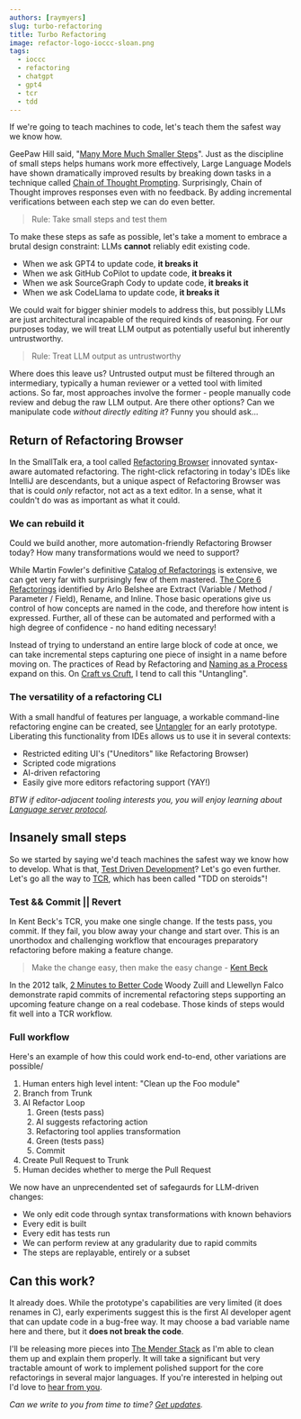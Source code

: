 ```yaml
---
authors: [raymyers]
slug: turbo-refactoring
title: Turbo Refactoring
image: refactor-logo-ioccc-sloan.png
tags:
  - ioccc
  - refactoring
  - chatgpt
  - gpt4
  - tcr
  - tdd
---
```


If we're going to teach machines to code, let's teach them the safest way we know how.

GeePaw Hill said, "[Many More Much Smaller Steps](https://www.geepawhill.org/2021/09/29/many-more-much-smaller-steps-first-sketch/)". Just as the discipline of small steps helps humans work more effectively, Large Language Models have shown dramatically improved results by breaking down tasks in a technique called [Chain of Thought Prompting](https://learnprompting.org/docs/intermediate/chain_of_thought). Surprisingly, Chain of Thought improves responses even with no feedback. By adding incremental verifications between each step we can do even better.

> Rule: Take small steps and test them

To make these steps as safe as possible, let's take a moment to embrace a brutal design constraint: LLMs **cannot** reliably edit existing code.

- When we ask GPT4 to update code, **it breaks it**
- When we ask GitHub CoPilot to update code, **it breaks it**
- When we ask SourceGraph Cody to update code, **it breaks it**
- When we ask CodeLlama to update code, **it breaks it**

We could wait for bigger shinier models to address this, but possibly LLMs are just architectural incapable of the required kinds of reasoning. For our purposes today, we will treat LLM output as potentially useful but inherently untrustworthy.

> Rule: Treat LLM output as untrustworthy

Where does this leave us? Untrusted output must be filtered through an intermediary, typically a human reviewer or a vetted tool with limited actions. So far, most approaches involve the former - people manually code review and debug the raw LLM output. Are there other options? Can we manipulate code *without directly editing it*? Funny you should ask...
## Return of Refactoring Browser

In the SmallTalk era, a tool called [Refactoring Browser](https://wiki.c2.com/?RefactoringBrowser) innovated syntax-aware automated refactoring. The right-click refactoring in today's IDEs like IntelliJ are descendants, but a unique aspect of Refactoring Browser was that is could *only* refactor, not act as a text editor. In a sense, what it couldn't do was as important as what it could.
### We can rebuild it

Could we build another, more automation-friendly Refactoring Browser today? How many transformations would we need to support?

While Martin Fowler's definitive [Catalog of Refactorings](https://refactoring.com/catalog/) is extensive, we can get very far with surprisingly few of them mastered. [The Core 6 Refactorings](https://arlobelshee.com/the-core-6-refactorings/) identified by Arlo Belshee are Extract (Variable / Method / Parameter / Field), Rename, and Inline. Those basic operations give us control of how concepts are named in the code, and therefore how intent is expressed. Further, all of these can be automated and performed with a high degree of confidence - no hand editing necessary!

Instead of trying to understand an entire large block of code at once, we can take incremental steps capturing one piece of insight in a name before moving on. The practices of Read by Refactoring and [Naming as a Process ](https://www.digdeeproots.com/articles/naming-process/naming-as-a-process/) expand on this. On [Craft vs Cruft](https://www.youtube.com/watch?v=5oAs5Jr5njU&list=PLRe4i06eNAcDY4XjMfyEMK6hjnoIOpqk2&index=4), I tend to call this "Untangling".

### The versatility of a refactoring CLI

With a small handful of features per language, a workable command-line refactoring engine can be created, see [Untangler](https://github.com/craftvscruft/untangler) for an early prototype. Liberating this functionality from IDEs allows us to use it in several contexts:

- Restricted editing UI's ("Uneditors" like Refactoring Browser)
- Scripted code migrations
- AI-driven refactoring
- Easily give more editors refactoring support (YAY!)

*BTW if editor-adjacent tooling interests you, you will enjoy learning about [Language server protocol](https://langserver.org/).*

## Insanely small steps
So we started by saying we'd teach machines the safest way we know how to develop. What is that, [Test Driven Development](https://en.wikipedia.org/wiki/Test-driven_development)? Let's go even further. Let's go all the way to [TCR](https://www.infoq.com/articles/test-commit-revert/), which has been called "TDD on steroids"!
### Test && Commit || Revert

In Kent Beck's TCR, you make one single change. If the tests pass, you commit. If they fail, you blow away your change and start over. This is an unorthodox and challenging workflow that encourages preparatory refactoring before making a feature change.

> Make the change easy, then make the easy change - [Kent Beck](https://twitter.com/KentBeck/status/250733358307500032?s=20)

In the 2012 talk, [2 Minutes to Better Code](https://www.youtube.com/watch?v=aWiwDdx_rdo) Woody Zuill and Llewellyn Falco demonstrate rapid commits of incremental refactoring steps supporting an upcoming feature change on a real codebase. Those kinds of steps would fit well into a TCR workflow.

### Full workflow

Here's an example of how this could work end-to-end, other variations are possible/

1. Human enters high level intent: "Clean up the Foo module"
2. Branch from Trunk
3. AI Refactor Loop
	1. Green (tests pass)
	2. AI suggests refactoring action
	3. Refactoring tool applies transformation
	4. Green (tests pass)
	5. Commit
4. Create Pull Request to Trunk
5. Human decides whether to merge the Pull Request

We now have an unprecendented set of safegaurds for LLM-driven changes:

* We only edit code through syntax transformations with known behaviors
* Every edit is built
* Every edit has tests run
* We can perform review at any gradularity due to rapid commits
* The steps are replayable, entirely or a subset


## Can this work?

It already does. While the prototype's capabilities are very limited (it does renames in C), early experiments suggest this is the first AI developer agent that can update code in a bug-free way. It may choose a bad variable name here and there, but it **does not break the code**.

I'll be releasing more pieces into [The Mender Stack](/docs/mender-stack) as I'm able to clean them up and explain them properly. It will take a significant but very tractable amount of work to implement polished support for the core refactorings in several major languages. If you're interested in helping out I'd love to [hear from you](https://www.linkedin.com/in/cadrlife/).


*Can we write to you from time to time? [Get updates](/#get-updates).*
